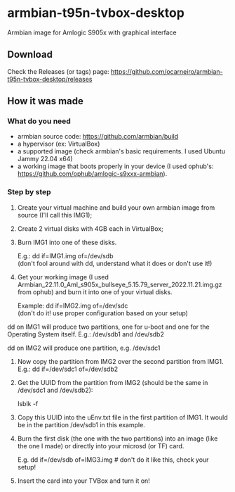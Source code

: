 # armbian-t95n-tvbox-desktop
Armbian image for Amlogic S905x with graphical interface

## Download

Check the Releases (or tags) page: https://github.com/ocarneiro/armbian-t95n-tvbox-desktop/releases

## How it was made

### What do you need

 - armbian source code: https://github.com/armbian/build
 - a hypervisor (ex: VirtualBox)
 - a supported image (check armbian's basic requirements. I used Ubuntu Jammy 22.04 x64)
 - a working image that boots properly in your device (I used ophub's: https://github.com/ophub/amlogic-s9xxx-armbian).

### Step by step

1. Create your virtual machine and build your own armbian image from source (I'll call this IMG1);
1. Create 2 virtual disks with 4GB each in VirtualBox;
1. Burn IMG1 into one of these disks.  

    E.g.: dd if=IMG1.img of=/dev/sdb   \
    (don't fool around with dd, understand what it does or don't use it!)
    
1. Get your working image (I used Armbian_22.11.0_Aml_s905x_bullseye_5.15.79_server_2022.11.21.img.gz from ophub) and burn it into one of your virtual disks.
  
    Example: dd if=IMG2.img of=/dev/sdc   \
    (don't do it! use proper configuration based on your setup)

dd on IMG1 will produce two partitions, one for u-boot and one for the Operating System itself. E.g.: /dev/sdb1 and /dev/sdb2

dd on IMG2 will produce one partition, e.g. /dev/sdc1

1. Now copy the partition from IMG2 over the second partition from IMG1. E.g.: dd if=/dev/sdc1 of=/dev/sdb2

1. Get the UUID from the partition from IMG2 (should be the same in /dev/sdc1 and /dev/sdb2):

    lsblk -f

1. Copy this UUID into the uEnv.txt file in the first partition of IMG1. It would be in the partition /dev/sdb1 in this example.

1. Burn the first disk (the one with the two partitions) into an image (like the one I made) or directly into your microsd (or TF) card.

    E.g. dd if=/dev/sdb of=IMG3.img  # don't do it like this, check your setup!

1. Insert the card into your TVBox and turn it on!



